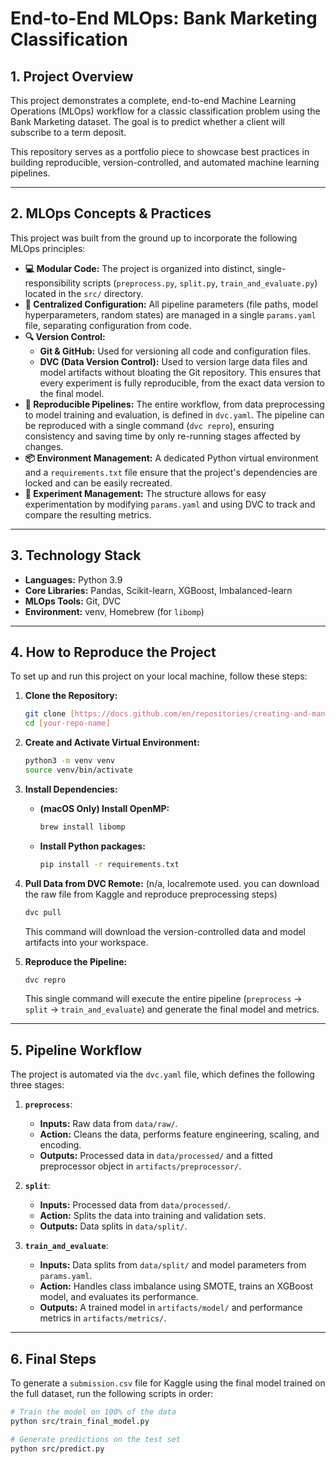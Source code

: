 # End-to-End MLOps: Bank Marketing Classification

## 1. Project Overview

This project demonstrates a complete, end-to-end Machine Learning Operations (MLOps) workflow for a classic classification problem using the Bank Marketing dataset. The goal is to predict whether a client will subscribe to a term deposit.

This repository serves as a portfolio piece to showcase best practices in building reproducible, version-controlled, and automated machine learning pipelines.

---

## 2. MLOps Concepts & Practices

This project was built from the ground up to incorporate the following MLOps principles:

* **💻 Modular Code:** The project is organized into distinct, single-responsibility scripts (`preprocess.py`, `split.py`, `train_and_evaluate.py`) located in the `src/` directory.
* **📜 Centralized Configuration:** All pipeline parameters (file paths, model hyperparameters, random states) are managed in a single `params.yaml` file, separating configuration from code.
* **🔍 Version Control:**
    * **Git & GitHub:** Used for versioning all code and configuration files.
    * **DVC (Data Version Control):** Used to version large data files and model artifacts without bloating the Git repository. This ensures that every experiment is fully reproducible, from the exact data version to the final model.
* **🔁 Reproducible Pipelines:** The entire workflow, from data preprocessing to model training and evaluation, is defined in `dvc.yaml`. The pipeline can be reproduced with a single command (`dvc repro`), ensuring consistency and saving time by only re-running stages affected by changes.
* **📦 Environment Management:** A dedicated Python virtual environment and a `requirements.txt` file ensure that the project's dependencies are locked and can be easily recreated.
* **🧪 Experiment Management:** The structure allows for easy experimentation by modifying `params.yaml` and using DVC to track and compare the resulting metrics.

---

## 3. Technology Stack

* **Languages:** Python 3.9
* **Core Libraries:** Pandas, Scikit-learn, XGBoost, Imbalanced-learn
* **MLOps Tools:** Git, DVC
* **Environment:** venv, Homebrew (for `libomp`)

---

## 4. How to Reproduce the Project

To set up and run this project on your local machine, follow these steps:

1.  **Clone the Repository:**
    ```bash
    git clone [https://docs.github.com/en/repositories/creating-and-managing-repositories/creating-a-new-repository](https://docs.github.com/en/repositories/creating-and-managing-repositories/creating-a-new-repository)
    cd [your-repo-name]
    ```

2.  **Create and Activate Virtual Environment:**
    ```bash
    python3 -m venv venv
    source venv/bin/activate
    ```

3.  **Install Dependencies:**
    * **(macOS Only) Install OpenMP:**
        ```bash
        brew install libomp
        ```
    * **Install Python packages:**
        ```bash
        pip install -r requirements.txt
        ```

4.  **Pull Data from DVC Remote:** (n/a, localremote used. you can download the raw file from Kaggle and reproduce preprocessing steps)
    ```bash
    dvc pull
    ```
    This command will download the version-controlled data and model artifacts into your workspace.

5.  **Reproduce the Pipeline:**
    ```bash
    dvc repro
    ```
    This single command will execute the entire pipeline (`preprocess` -> `split` -> `train_and_evaluate`) and generate the final model and metrics.

---

## 5. Pipeline Workflow

The project is automated via the `dvc.yaml` file, which defines the following three stages:

1.  **`preprocess`**:
    * **Inputs:** Raw data from `data/raw/`.
    * **Action:** Cleans the data, performs feature engineering, scaling, and encoding.
    * **Outputs:** Processed data in `data/processed/` and a fitted preprocessor object in `artifacts/preprocessor/`.

2.  **`split`**:
    * **Inputs:** Processed data from `data/processed/`.
    * **Action:** Splits the data into training and validation sets.
    * **Outputs:** Data splits in `data/split/`.

3.  **`train_and_evaluate`**:
    * **Inputs:** Data splits from `data/split/` and model parameters from `params.yaml`.
    * **Action:** Handles class imbalance using SMOTE, trains an XGBoost model, and evaluates its performance.
    * **Outputs:** A trained model in `artifacts/model/` and performance metrics in `artifacts/metrics/`.

---

## 6. Final Steps

To generate a `submission.csv` file for Kaggle using the final model trained on the full dataset, run the following scripts in order:

```bash
# Train the model on 100% of the data
python src/train_final_model.py

# Generate predictions on the test set
python src/predict.py
